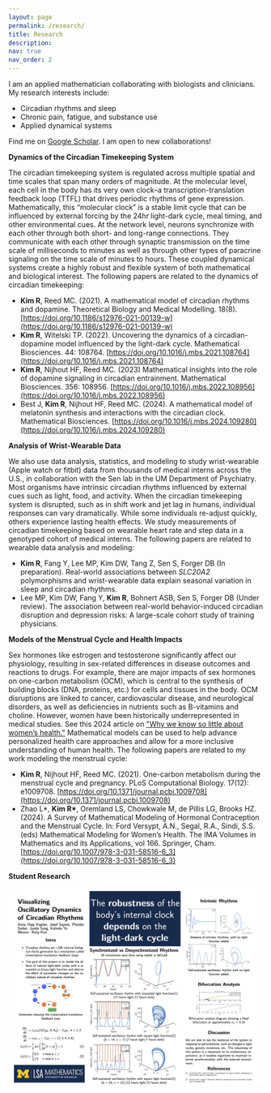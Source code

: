 ```yaml
---
layout: page
permalink: /research/
title: Research
description: 
nav: true
nav_order: 2
---
```


I am an applied mathematician collaborating with biologists and clinicians. My research interests include: 

- Circadian rhythms and sleep
- Chronic pain, fatigue, and substance use
- Applied dynamical systems

Find me on [Google Scholar](https://scholar.google.com/citations?user=M3-eR7sAAAAJ&hl=en). I am open to new collaborations!

**Dynamics of the Circadian Timekeeping System**

The circadian timekeeping system is regulated across multiple spatial and time scales that span many orders of magnitude. At the molecular level, each cell in the body has its very own clock–a transcription-translation feedback loop (TTFL) that drives periodic rhythms of gene expression. Mathematically, this “molecular clock” is a stable limit cycle that can be influenced by external forcing by the 24hr light-dark cycle, meal timing, and other environmental cues. At the network level, neurons synchronize with each other through both short- and long-range connections. They communicate with each other through synaptic transmission on the time scale of milliseconds to minutes as well as through other types of paracrine signaling on the time scale of minutes to hours. These coupled dynamical systems create a highly robust and flexible system of both mathematical and biological interest. The following papers are related to the dynamics of circadian timekeeping:

* **Kim R**, Reed MC. (2021). A mathematical model of circadian rhythms and dopamine. Theoretical Biology and Medical Modelling. 18(8). [https://doi.org/10.1186/s12976-021-00139-w](https://doi.org/10.1186/s12976-021-00139-w)
* **Kim R**, Witelski TP. (2022). Uncovering the dynamics of a circadian-dopamine model influenced by the light-dark cycle. Mathematical Biosciences. 44: 108764. [https://doi.org/10.1016/j.mbs.2021.108764](https://doi.org/10.1016/j.mbs.2021.108764)
* **Kim R**, Nijhout HF, Reed MC. (2023) Mathematical insights into the role of dopamine signaling in circadian entrainment. Mathematical Biosciences. 356: 108956. [https://doi.org/10.1016/j.mbs.2022.108956](https://doi.org/10.1016/j.mbs.2022.108956)
* Best J, **Kim R**, Nijhout HF, Reed MC. (2024). A mathematical model of melatonin synthesis and interactions with the circadian clock. Mathematical Biosciences. [https://doi.org/10.1016/j.mbs.2024.109280](https://doi.org/10.1016/j.mbs.2024.109280)

**Analysis of Wrist-Wearable Data**

We also use data analysis, statistics, and modeling to study wrist-wearable (Apple watch or fitbit) data from thousands of medical interns across the U.S., in collaboration with the Sen lab in the UM Department of Psychiatry. Most organisms have intrinsic circadian rhythms influenced by external cues such as light, food, and activity. When the circadian timekeeping system is disrupted, such as in shift work and jet lag in humans, individual responses can vary dramatically. While some individuals re-adjust quickly, others experience lasting health effects. We study measurements of circadian timekeeping based on wearable heart rate and step data in a genotyped cohort of medical interns. The following papers are related to wearable data analysis and modeling:

* **Kim R**, Fang Y, Lee MP, Kim DW, Tang Z, Sen S, Forger DB (In preparation). Real-world associations between _SLC20A2_ polymorphisms and wrist-wearable data explain seasonal variation in sleep and circadian rhythms.
* Lee MP, Kim DW, Fang Y, **Kim R**, Bohnert ASB, Sen S, Forger DB (Under review). The association between real-world behavior-induced circadian disruption and depression risks: A large-scale cohort study of training physicians.

**Models of the Menstrual Cycle and Health Impacts**

Sex hormones like estrogen and testosterone significantly affect our physiology, resulting in sex-related differences in disease outcomes and reactions to drugs. For example, there are major impacts of sex hormones on one-carbon metabolism (OCM), which is central to the synthesis of building blocks (DNA, proteins, etc.) for cells and tissues in the body. OCM disruptions are linked to cancer, cardiovascular disease, and neurological disorders, as well as deficiencies in nutrients such as B-vitamins and choline. However, women have been historically underrepresented in medical studies.
See this 2024 article on ["Why we know so little about women’s health."](https://www.aamc.org/news/why-we-know-so-little-about-women-s-health) Mathematical models can be used to help advance personalized health care approaches and allow for a more inclusive understanding of human health. The following papers are related to my work modeling the menstrual cycle:

* **Kim R**, Nijhout HF, Reed MC. (2021). One-carbon metabolism during the menstrual cycle and pregnancy. PLoS Computational Biology. 17(12): e1009708. [https://doi.org/10.1371/journal.pcbi.1009708](https://doi.org/10.1371/journal.pcbi.1009708)
* Zhao L\*, **Kim R\***, Oremland LS, Chowkwale M, de Pillis LG, Brooks HZ. (2024). A Survey of
Mathematical Modeling of Hormonal Contraception and the Menstrual Cycle. In: Ford Versypt, A.N., Segal, R.A., Sindi, S.S. (eds) Mathematical Modeling for Women’s Health. The IMA Volumes in Mathematics and its Applications, vol 166. Springer, Cham. [https://doi.org/10.1007/978-3-031-58516-6_3](https://doi.org/10.1007/978-3-031-58516-6_3)

**Student Research**

![alt text](_site/assets/img/poster.jpg "Title")
